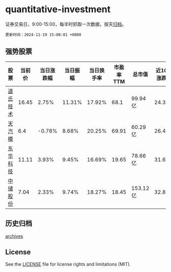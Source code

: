 # quantitative-investment

证券交易日，9:00-15:00，每半时抓取一次数据，按天[归档](archives)。

`更新时间：2024-11-19 15:08:01 +0800`

## 强势股票

|股票|当前价|当日涨跌幅|当日振幅|当日换手率|市盈率TTM|总市值|近10日涨跌幅|
|----|----|----|----|----|----|----|----|
|[道氏技术](https://xueqiu.com/S/SZ300409)|16.45|2.75%|11.31%|17.92%|68.1|99.94亿|24.34%|
|[天汽模](https://xueqiu.com/S/SZ002510)|6.4|-0.78%|8.68%|20.25%|69.91|60.29亿|26.48%|
|[东华科技](https://xueqiu.com/S/SZ002140)|11.11|3.93%|9.45%|16.69%|19.65|78.66亿|31.64%|
|[中储股份](https://xueqiu.com/S/SH600787)|7.04|2.33%|9.74%|18.27%|18.45|153.12亿|32.83%|

## 历史归档

[archives](archives)

## License

See the [LICENSE](LICENSE) file for license rights and limitations (MIT).